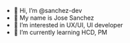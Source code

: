 - 👋 Hi, I’m @sanchez-dev
- 👋 My name is Jose Sanchez
- 👀 I’m interested in UX/UI, UI developer
- 🌱 I’m currently learning HCD, PM
